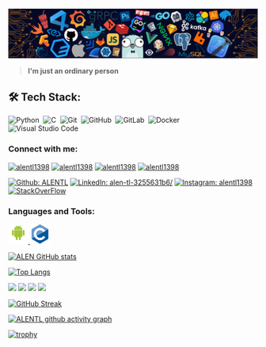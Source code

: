 ![](./src/header.png)

> <b>I'm just an ordinary person</b>

## 🛠️ Tech Stack:

![Python](https://img.shields.io/badge/-Python-555?style=flat&logo=python)&nbsp;
![C](https://img.shields.io/badge/-C-555?style=flat&logo=C&logoColor=A8B9CC)&nbsp;
![Git](https://img.shields.io/badge/-Git-555?style=flat&logo=git)&nbsp;
![GitHub](https://img.shields.io/badge/-GitHub-555?style=flat&logo=github)&nbsp;
![GitLab](https://img.shields.io/badge/-GitLab-555?style=flat&logo=gitlab)&nbsp;
![Docker](https://img.shields.io/badge/-Docker-555?style=flat&logo=Docker)\
![Visual Studio Code](https://img.shields.io/badge/-Visual%20Studio%20Code-555?style=flat&logo=visual-studio-code&logoColor=007ACC)&nbsp;

<!-- Social Media Handles -->

<h3 align="left">Connect with me:</h3>  
<p align="left">
<a href="https://instagram.com/alentl1398" target="blank"><img align="center" src="https://cdn.jsdelivr.net/npm/simple-icons@3.0.1/icons/instagram.svg" alt="alentl1398" height="30" width="40" /></a>  
<a href="https://github.com/ALENTL" target="blank"><img align="center" src="https://cdn.jsdelivr.net/npm/simple-icons@3.0.1/icons/github.svg" alt="alentl1398" height="30" width="40" /></a>
<a href="https://stackoverflow.com/users/14814181/alen-tl" target="blank"><img align="center" src="https://cdn.jsdelivr.net/npm/simple-icons@3.0.1/icons/stackoverflow.svg" alt="alentl1398" height="30" width="40" /></a>
<a href="https://www.linkedin.com/in/alen-tl-3255631b6/" target="blank"><img align="center" src="https://cdn.jsdelivr.net/npm/simple-icons@3.0.1/icons/linkedin.svg" alt="alentl1398" height="30" width="40" /></a>

<!-- Social Media Banners -->

<a href="https://github.com/ALENTL" target="_blank"> ![Github: ALENTL](https://img.shields.io/badge/GitHub-100000?style=plastic&logo=github)</a>
<a href="https://www.linkedin.com/in/alen-tl-3255631b6/">![LinkedIn: alen-tl-3255631b6/](https://img.shields.io/badge/-LinkedIn-0e76a8?style=plastic&logo=linkedIn)</a>
<a href="https://www.instagram.com/alentl1398">![Instagram: alentl1398](https://img.shields.io/badge/-Instagram-833AB4?style=plastic&logo=Instagram)</a>
<a href="https://stackoverflow.com/users/14814181/alen-tl" target="_blank"> ![StackOverFlow](https://img.shields.io/badge/Stack_Overflow-FE7A16?style=plastic&logo=stack-overflow&logoColor=white)</a>

</p>

<!-- Language and Tools -->

<h3 align="left">Languages and Tools:</h3>

<p align="left"> <a href="https://developer.android.com" target="_blank"> <img src="https://raw.githubusercontent.com/devicons/devicon/master/icons/android/android-original-wordmark.svg" alt="android" width="40" height="40"/> </a> <a href="https://angular.io" target="_blank"> 
<img src="https://raw.githubusercontent.com/devicons/devicon/master/icons/c/c-original.svg" alt="c" width="40" height="40"/> </a>
</p>

<!-- Github Statistics Cards -->

[![ALEN GitHub stats](https://github-readme-stats.vercel.app/api?username=alentl&count_private=true&title_color=39FF14&show_icons=true&icon_color=ADD8E6&theme=darkula&include_all_commits=true&hide_rank=false)](https://github.com/anuraghazra/github-readme-stats)

[![Top Langs](https://github-readme-stats.vercel.app/api/top-langs/?username=alentl&theme=react&custom_title=Most-Used-Languages)](https://github.com/ALENTL/github-readme-stats)

<!-- OS, Language, Website Banners -->

![](https://img.shields.io/badge/OS-Windows-informational?style=flat&logo=windows&logoColor=skyblue&color=skyblue) ![](https://img.shields.io/badge/OS-Linux-informational?style=flat&logo=linux&logoColor=critical&color=lightgreen) ![](https://img.shields.io/badge/OS-Mac-informational?style=flat&logo=apple&logoColor=white&color=silver) ![](https://img.shields.io/badge/Language-Python-informational?style=flat&logo=python&logoColor=white&color=yellow)

[![GitHub Streak](https://github-readme-streak-stats.herokuapp.com?user=alentl&theme=tokyonight&hide_border=true&ring=1EE2BF&fire=E25525)](https://git.io/streak-stats)

[![ALENTL github activity graph](https://activity-graph.herokuapp.com/graph?username=alentl&theme=react-dark&hide_border=true)](https://github.com/ashutosh00710/github-readme-activity-graph)

[![trophy](https://github-profile-trophy.vercel.app/?username=alentl&no-bg=true&no-frame=true&theme=algolia&row=2&column=3&margin-w=15&margin-h=15)](https://github.com/ryo-ma/github-profile-trophy)
